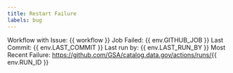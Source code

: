 ```yaml
---
title: Restart Failure
labels: bug
---
```


Workflow with Issue: {{ workflow }}
Job Failed: {{ env.GITHUB_JOB }}
Last Commit: {{ env.LAST_COMMIT }}
Last run by: {{ env.LAST_RUN_BY }}
Most Recent Failure: https://github.com/GSA/catalog.data.gov/actions/runs/{{ env.RUN_ID }}
